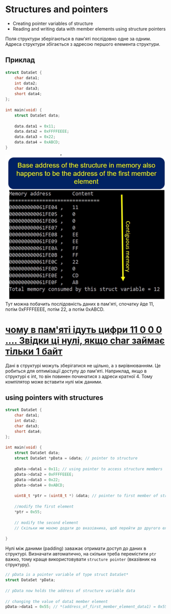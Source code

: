 # Structures and pointers
- Creating pointer variables of structure
- Reading and writing data with member elements using structure pointers

Поля структури зберігаються в пам'яті послідовно одне за одним. Адреса структури збігається з адресою першого елемента структури.

## Приклад
```c
struct DataSet {
    char data1;
    int data2;
    char data3;
    short data4;
};

int main(void) {
    struct DataSet data;

    data.data1 = 0x11;
    data.data2 = 0xFFFFEEEE;
    data.data3 = 0x22;
    data.data4 = 0xABCD;
}
```

![alt text](image.png)
Тут можна побачить послідовність даних в пам'яті, спочатку йде 11, потім 0xFFFFEEEE, потім 22, а потім 0xABCD. 

# [чому в пам'яті ідуть цифри 11 0 0 0 .... Звідки ці нулі, якщо char займає тільки 1 байт](./memory%20alignment.md)

Дані в структурі можуть зберігатися не щільно, а з вирівнюванням. Це робиться для оптимізації доступу до пам'яті. Наприклад, якщо в структурі є int, то він повинен починатися з адреси кратної 4. Тому компілятор може вставити нулі між даними.

## using pointers with structures
```c
struct DataSet {
    char data1;
    int data2;
    char data3;
    short data4;
};

int main(void) {
    struct DataSet data;
    struct DataSet *pData = &data; // pointer to structure

    pData->data1 = 0x11; // using pointer to access structure members
    pData->data2 = 0xFFFFEEEE;
    pData->data3 = 0x22;
    pData->data4 = 0xABCD;

    uint8_t *ptr = (uint8_t *) &data; // pointer to first member of structure

    //modify the first element
    *ptr = 0x55;

    // modify the second element
    // Скільки ми маємо додати до вказівника, щоб перейти до другого елемента?
    
}
```

Нулі між даними (padding) заважає отримати доступ до даних в структурі. Визначати автоматично, на скільки треба перемістити `ptr` важко, тому краще використовувати `structure pointer` (вказівник на структуру). 
```c
// pData is a pointer variable of type struct DataSet*
struct DataSet *pData;

// pData now holds the address of structure variable data

// changing the value of data1 member element
pData->data1 = 0x55; // *(address_of_first_member_element_data1) = 0x55
```

